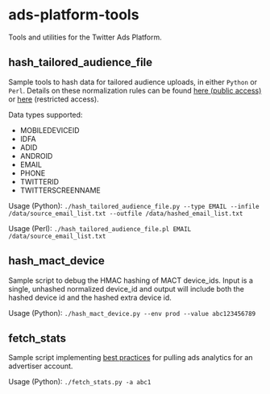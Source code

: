 # ads-platform-tools

Tools and utilities for the Twitter Ads Platform.

## hash_tailored_audience_file

Sample tools to hash data for tailored audience uploads, in either `Python` or `Perl`. Details on these normalization rules can be found [here (public access)](https://support.twitter.com/articles/20172017-tailored-audiences) or [here](https://dev.twitter.com/ads/audiences/file-data) (restricted access).

Data types supported:
 - MOBILEDEVICEID
 - IDFA
 - ADID
 - ANDROID
 - EMAIL
 - PHONE
 - TWITTERID
 - TWITTERSCREENNAME


Usage (Python):
`./hash_tailored_audience_file.py --type EMAIL --infile /data/source_email_list.txt --outfile /data/hashed_email_list.txt`

Usage (Perl):
`./hash_tailored_audience_file.pl EMAIL /data/source_email_list.txt`

## hash_mact_device

Sample script to debug the HMAC hashing of MACT device_ids. Input is a single, unhashed normalized device_id and output will include both the hashed device id and the hashed extra device id.

Usage (Python):
`./hash_mact_device.py --env prod --value abc123456789`

## fetch_stats

Sample script implementing [best practices](https://dev.twitter.com/ads/campaigns/analytics-best-practices) for pulling ads analytics for an advertiser account.

Usage (Python):
`./fetch_stats.py -a abc1`
